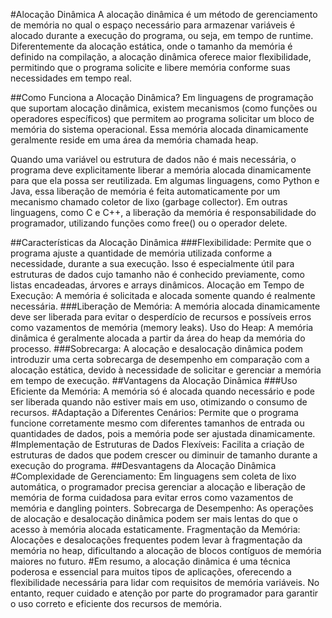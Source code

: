 #Alocação Dinâmica
A alocação dinâmica é um método de gerenciamento de memória no qual o espaço necessário para armazenar variáveis é alocado durante a execução do programa, ou seja, em tempo de runtime. Diferentemente da alocação estática, onde o tamanho da memória é definido na compilação, a alocação dinâmica oferece maior flexibilidade, permitindo que o programa solicite e libere memória conforme suas necessidades em tempo real.

##Como Funciona a Alocação Dinâmica?
Em linguagens de programação que suportam alocação dinâmica, existem mecanismos (como funções ou operadores específicos) que permitem ao programa solicitar um bloco de memória do sistema operacional. Essa memória alocada dinamicamente geralmente reside em uma área da memória chamada heap.

Quando uma variável ou estrutura de dados não é mais necessária, o programa deve explicitamente liberar a memória alocada dinamicamente para que ela possa ser reutilizada. Em algumas linguagens, como Python e Java, essa liberação de memória é feita automaticamente por um mecanismo chamado coletor de lixo (garbage collector). Em outras linguagens, como C e C++, a liberação da memória é responsabilidade do programador, utilizando funções como free() ou o operador delete.

##Características da Alocação Dinâmica
###Flexibilidade: Permite que o programa ajuste a quantidade de memória utilizada conforme a necessidade, durante a sua execução. Isso é especialmente útil para estruturas de dados cujo tamanho não é conhecido previamente, como listas encadeadas, árvores e arrays dinâmicos.
Alocação em Tempo de Execução: A memória é solicitada e alocada somente quando é realmente necessária.
###Liberação de Memória: A memória alocada dinamicamente deve ser liberada para evitar o desperdício de recursos e possíveis erros como vazamentos de memória (memory leaks).
Uso do Heap: A memória dinâmica é geralmente alocada a partir da área do heap da memória do processo.
###Sobrecarga: A alocação e desalocação dinâmica podem introduzir uma certa sobrecarga de desempenho em comparação com a alocação estática, devido à necessidade de solicitar e gerenciar a memória em tempo de execução.
##Vantagens da Alocação Dinâmica
###Uso Eficiente da Memória: A memória só é alocada quando necessário e pode ser liberada quando não estiver mais em uso, otimizando o consumo de recursos.
#Adaptação a Diferentes Cenários: Permite que o programa funcione corretamente mesmo com diferentes tamanhos de entrada ou quantidades de dados, pois a memória pode ser ajustada dinamicamente.
#Implementação de Estruturas de Dados Flexíveis: Facilita a criação de estruturas de dados que podem crescer ou diminuir de tamanho durante a execução do programa.
##Desvantagens da Alocação Dinâmica
#Complexidade de Gerenciamento: Em linguagens sem coleta de lixo automática, o programador precisa gerenciar a alocação e liberação de memória de forma cuidadosa para evitar erros como vazamentos de memória e dangling pointers.
Sobrecarga de Desempenho: As operações de alocação e desalocação dinâmica podem ser mais lentas do que o acesso à memória alocada estaticamente.
Fragmentação da Memória: Alocações e desalocações frequentes podem levar à fragmentação da memória no heap, dificultando a alocação de blocos contíguos de memória maiores no futuro.
#Em resumo, a alocação dinâmica é uma técnica poderosa e essencial para muitos tipos de aplicações, oferecendo a flexibilidade necessária para lidar com requisitos de memória variáveis. No entanto, requer cuidado e atenção por parte do programador para garantir o uso correto e eficiente dos recursos de memória.
